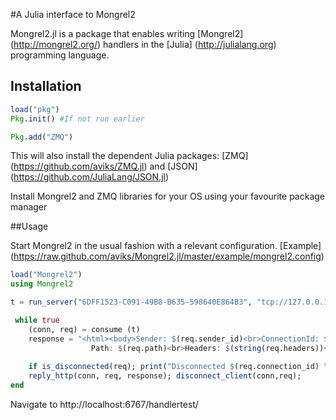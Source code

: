 #A Julia interface to Mongrel2

Mongrel2.jl is a package that enables writing [Mongrel2] (http://mongrel2.org/) handlers in the [Julia] (http://julialang.org) programming language. 

## Installation
```julia
load("pkg")
Pkg.init() #If not run earlier

Pkg.add("ZMQ")
```

This will also install the dependent Julia packages: [ZMQ] (https://github.com/aviks/ZMQ.jl) and [JSON] (https://github.com/JuliaLang/JSON.jl)

Install Mongrel2 and ZMQ libraries for your OS using your favourite package manager

##Usage

Start Mongrel2 in the usual fashion with a relevant configuration. [Example] (https://raw.github.com/aviks/Mongrel2.jl/master/example/mongrel2.config)

```julia
load("Mongrel2")
using Mongrel2

t = run_server("6DFF1523-C091-49B8-B635-598640E864B3", "tcp://127.0.0.1:9997", "tcp://127.0.0.1:9996")

 while true                                                                                            
    (conn, req) = consume (t) 
    response = "<html><body>Sender: $(req.sender_id)<br>ConnectionId: $(req.connection_id)<br>
                  Path: $(req.path)<br>Headers: $(string(req.headers))<br> Body: $(req.body)</html></body>"
       
    if is_disconnected(req); print("Disconnected $(req.connection_id) \n");continue; end
    reply_http(conn, req, response); disconnect_client(conn,req);
end
```

Navigate to http://localhost:6767/handlertest/